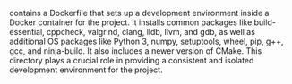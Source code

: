 contains a Dockerfile that sets up a development environment inside a Docker container for the project. It installs common packages like build-essential, cppcheck, valgrind, clang, lldb, llvm, and gdb, as well as additional OS packages like Python 3, numpy, setuptools, wheel, pip, g++, gcc, and ninja-build. It also includes a newer version of CMake. This directory plays a crucial role in providing a consistent and isolated development environment for the project.
